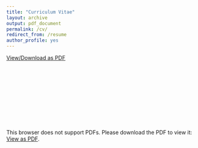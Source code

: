 ```yaml
---
title: "Curriculum Vitae"
layout: archive
output: pdf_document
permalink: /cv/
redirect_from: /resume
author_profile: yes
---
```


<u><a href="https://annacorriveau.github.io/files/CV_Corriveau.pdf">View/Download as PDF</a></u>

<object data="https://annacorriveau.github.io/files/CV_Corriveau.pdf" type="application/pdf" width="400px" height="570px">
    <embed src="https://annacorriveau.github.io/files/CV_Corriveau.pdf">
        <p>This browser does not support PDFs. Please download the PDF to view it: <a href="https://annacorriveau.github.io/files/CV_Corriveau.pdf">View as PDF</a>.</p>
    </embed>
</object>